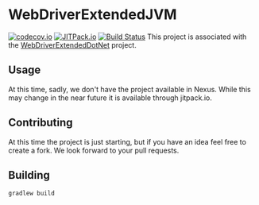 # WebDriverExtendedJVM
[![codecov.io](https://codecov.io/github/SwarmAutomation/WebDriverExtendedJVM/coverage.svg?branch=master)](https://codecov.io/github/SwarmAutomation/WebDriverExtendedJVM?branch=master)
[![JITPack.io](https://jitpack.io/v/SwarmAutomation/WebDriverExtendedJVM.svg)](https://jitpack.io/#SwarmAutomation/WebDriverExtendedJVM)
[![Build Status](https://travis-ci.org/SwarmAutomation/WebDriverExtendedJVM.svg?branch=master)](https://travis-ci.org/SwarmAutomation/WebDriverExtendedJVM)
This project is associated with the [WebDriverExtendedDotNet](https://github.com/F1tZ81/WebDriverExtendedDotNet) project.

## Usage
At this time, sadly, we don't have the project available in Nexus. While this may change in the near future it is available through jitpack.io.

## Contributing

At this time the project is just starting, but if you have an idea feel free to create a fork. We look forward to your pull requests.

## Building

`gradlew build`
